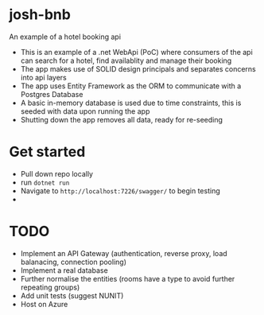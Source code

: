# josh-bnb
 An example of a hotel booking api

 - This is an example of a .net WebApi (PoC) where consumers of the api can search for a hotel, find availablity and manage their booking 
 - The app makes use of SOLID design principals and separates concerns into api layers 
 - The app uses Entity Framework as the ORM to communicate with a Postgres Database
 - A basic in-memory database is used due to time constraints, this is seeded with data upon running the app
 - Shutting down the app removes all data, ready for re-seeding

# Get started

- Pull down repo locally
- run `dotnet run`
- Navigate to `http://localhost:7226/swagger/` to begin testing
- 

# TODO

- Implement an API Gateway (authentication, reverse proxy, load balanacing, connection pooling)
- Implement a real database
- Further normalise the entities (rooms have a type to avoid further repeating groups)
- Add unit tests (suggest NUNIT)
- Host on Azure